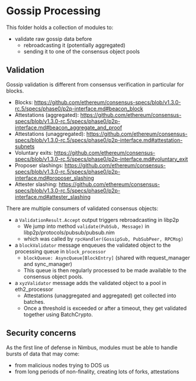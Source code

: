 # Gossip Processing

This folder holds a collection of modules to:
- validate raw gossip data before
  - rebroadcasting it (potentially aggregated)
  - sending it to one of the consensus object pools

## Validation

Gossip validation is different from consensus verification in particular for blocks.

- Blocks: https://github.com/ethereum/consensus-specs/blob/v1.3.0-rc.5/specs/phase0/p2p-interface.md#beacon_block
- Attestations (aggregated): https://github.com/ethereum/consensus-specs/blob/v1.3.0-rc.5/specs/phase0/p2p-interface.md#beacon_aggregate_and_proof
- Attestations (unaggregated): https://github.com/ethereum/consensus-specs/blob/v1.3.0-rc.5/specs/phase0/p2p-interface.md#attestation-subnets
- Voluntary exits: https://github.com/ethereum/consensus-specs/blob/v1.3.0-rc.5/specs/phase0/p2p-interface.md#voluntary_exit
- Proposer slashings: https://github.com/ethereum/consensus-specs/blob/v1.3.0-rc.5/specs/phase0/p2p-interface.md#proposer_slashing
- Attester slashing: https://github.com/ethereum/consensus-specs/blob/v1.3.0-rc.5/specs/phase0/p2p-interface.md#attester_slashing

There are multiple consumers of validated consensus objects:
- a `ValidationResult.Accept` output triggers rebroadcasting in libp2p
  - We jump into method `validate(PubSub, Message)` in libp2p/protocols/pubsub/pubsub.nim
  - which was called by `rpcHandler(GossipSub, PubSubPeer, RPCMsg)`
- a `blockValidator` message enqueues the validated object to the processing queue in `block_processor`
  - `blockQueue: AsyncQueue[BlockEntry]` (shared with request_manager and sync_manager)
  - This queue is then regularly processed to be made available to the consensus object pools.
- a `xyzValidator` message adds the validated object to a pool in eth2_processor
  - Attestations (unaggregated and aggregated) get collected into batches.
  - Once a threshold is exceeded or after a timeout, they get validated together using BatchCrypto.

## Security concerns

As the first line of defense in Nimbus, modules must be able to handle bursts of data that may come:
- from malicious nodes trying to DOS us
- from long periods of non-finality, creating lots of forks, attestations
